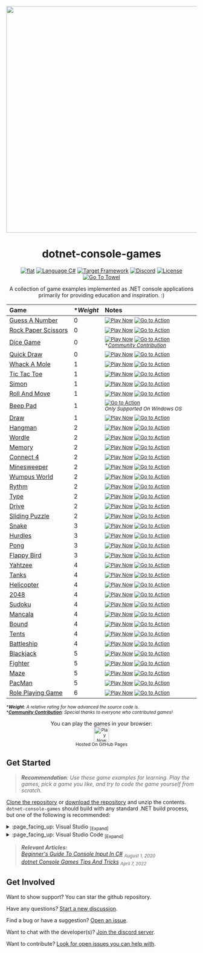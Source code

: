 <p align="center">
	<a href="https://github.com/ZacharyPatten/dotnet-console-games/blob/main/.github/resources/animated-banner-credit.md"><img width="600" src="https://github.com/ZacharyPatten/dotnet-console-games/blob/main/.github/resources/animated-banner.gif?raw=true" ></a>
</p>

<h1 align="center">
	dotnet-console-games
</h1>

<p align="center">
	<a href="https://github.com/ZacharyPatten/dotnet-console-games" alt="GitHub repo"><img alt="flat" src="https://raw.githubusercontent.com/ZacharyPatten/dotnet-console-games/main/.github/resources/github-repo-black.svg"></a>
	<a href="https://docs.microsoft.com/en-us/dotnet/csharp/"><img src="https://raw.githubusercontent.com/ZacharyPatten/dotnet-console-games/main/.github/resources/language-csharp.svg" title="Language C#" alt="Language C#"></a>
	<a href="https://dotnet.microsoft.com/download"><img src="https://raw.githubusercontent.com/ZacharyPatten/dotnet-console-games/main/.github/resources/dotnet-badge.svg" title="Target Framework" alt="Target Framework"></a>
	<a href="https://discord.gg/4XbQbwF" alt="Discord"><img src="https://raw.githubusercontent.com/ZacharyPatten/dotnet-console-games/main/.github/resources/discord-badge.svg" title="Go To Discord Server" alt="Discord"/></a>
	<a href="https://github.com/ZacharyPatten/dotnet-console-games/blob/main/LICENSE" alt="License"><img src="https://raw.githubusercontent.com/ZacharyPatten/dotnet-console-games/main/.github/resources/license-MIT-green.svg" title="Go To License" alt="License"/></a>
	<a href="https://github.com/ZacharyPatten/Towel"><img src="https://github.com/ZacharyPatten/Towel/blob/main/.github/Resources/UsingTowel.svg?raw=true" title="Go To Towel"></a>
</p>

<p align="center">
	A collection of game examples implemented as .NET console applications primarily for providing education and inspiration. :)
</p>

|Game|\*_Weight_|Notes&nbsp;&nbsp;&nbsp;&nbsp;&nbsp;&nbsp;&nbsp;&nbsp;&nbsp;&nbsp;&nbsp;&nbsp;&nbsp;&nbsp;&nbsp;&nbsp;&nbsp;&nbsp;&nbsp;&nbsp;&nbsp;&nbsp;&nbsp;&nbsp;&nbsp;&nbsp;&nbsp;&nbsp;&nbsp;&nbsp;&nbsp;&nbsp;&nbsp;&nbsp;&nbsp;&nbsp;&nbsp;&nbsp;&nbsp;&nbsp;&nbsp;&nbsp;&nbsp;&nbsp;&nbsp;&nbsp;&nbsp;&nbsp;&nbsp;&nbsp;&nbsp;&nbsp;&nbsp;&nbsp;&nbsp;&nbsp;&nbsp;&nbsp;&nbsp;&nbsp;&nbsp;&nbsp;&nbsp;&nbsp;&nbsp;&nbsp;&nbsp;&nbsp;&nbsp;&nbsp;|
|:-|:-|:-|
|[Guess&nbsp;A&nbsp;Number](https://github.com/ZacharyPatten/dotnet-console-games/tree/main/Projects/Guess%20A%20Number)|0|<sub><a href="https://zacharypatten.github.io/dotnet-console-games/Guess%20A%20Number" alt="Play Now"><img src="https://raw.githubusercontent.com/ZacharyPatten/dotnet-console-games/main/.github/resources/play-badge.svg" title="Play Now" alt="Play Now"/></a>&nbsp;<a href="https://github.com/ZacharyPatten/dotnet-console-games/actions"><img src="https://github.com/ZacharyPatten/dotnet-console-games/workflows/Guess%20A%20Number%20Build/badge.svg" title="Go to Action" alt="Go to Action"></a></sub>|
|[Rock&nbsp;Paper&nbsp;Scissors](https://github.com/ZacharyPatten/dotnet-console-games/tree/main/Projects/Rock%20Paper%20Scissors)|0|<sub><a href="https://zacharypatten.github.io/dotnet-console-games/Rock%20Paper%20Scissors" alt="Play Now"><img src="https://raw.githubusercontent.com/ZacharyPatten/dotnet-console-games/main/.github/resources/play-badge.svg" title="Play Now" alt="Play Now"/></a>&nbsp;<a href="https://github.com/ZacharyPatten/dotnet-console-games/actions"><img src="https://github.com/ZacharyPatten/dotnet-console-games/workflows/Rock%20Paper%20Scissors%20Build/badge.svg" title="Go to Action" alt="Go to Action"></a></sub>|
|[Dice&nbsp;Game](https://github.com/ZacharyPatten/dotnet-console-games/tree/main/Projects/Dice%20Game)|0|<sub><a href="https://zacharypatten.github.io/dotnet-console-games/Dice%20Game" alt="Play Now"><img src="https://raw.githubusercontent.com/ZacharyPatten/dotnet-console-games/main/.github/resources/play-badge.svg" title="Play Now" alt="Play Now"/></a>&nbsp;<a href="https://github.com/ZacharyPatten/dotnet-console-games/actions"><img src="https://github.com/ZacharyPatten/dotnet-console-games/workflows/Dice%20Game%20Build/badge.svg" title="Go to Action" alt="Go to Action"></a></sub><br/><sup>*<em><a href="https://github.com/ZacharyPatten/dotnet-console-games/pull/31">Community&nbsp;Contribution</a></em></sup>|
|[Quick&nbsp;Draw](https://github.com/ZacharyPatten/dotnet-console-games/tree/main/Projects/Quick%20Draw)|0|<sub><a href="https://zacharypatten.github.io/dotnet-console-games/Quick%20Draw" alt="Play Now"><img src="https://raw.githubusercontent.com/ZacharyPatten/dotnet-console-games/main/.github/resources/play-badge.svg" title="Play Now" alt="Play Now"/></a>&nbsp;<a href="https://github.com/ZacharyPatten/dotnet-console-games/actions"><img src="https://github.com/ZacharyPatten/dotnet-console-games/workflows/Quick%20Draw%20Build/badge.svg" title="Go to Action" alt="Go to Action"></a></sub>|
|[Whack&nbsp;A&nbsp;Mole](https://github.com/ZacharyPatten/dotnet-console-games/tree/main/Projects/Whack%20A%20Mole)|1|<sub><a href="https://zacharypatten.github.io/dotnet-console-games/Whack%20A%20Mole" alt="Play Now"><img src="https://raw.githubusercontent.com/ZacharyPatten/dotnet-console-games/main/.github/resources/play-badge.svg" title="Play Now" alt="Play Now"/></a>&nbsp;<a href="https://github.com/ZacharyPatten/dotnet-console-games/actions"><img src="https://github.com/ZacharyPatten/dotnet-console-games/workflows/Whack%20A%20Mole%20Build/badge.svg" title="Go to Action" alt="Go to Action"></a></sub>|
|[Tic&nbsp;Tac&nbsp;Toe](https://github.com/ZacharyPatten/dotnet-console-games/tree/main/Projects/Tic%20Tac%20Toe)|1|<sub><a href="https://zacharypatten.github.io/dotnet-console-games/Tic%20Tac%20Toe" alt="Play Now"><img src="https://raw.githubusercontent.com/ZacharyPatten/dotnet-console-games/main/.github/resources/play-badge.svg" title="Play Now" alt="Play Now"/></a>&nbsp;<a href="https://github.com/ZacharyPatten/dotnet-console-games/actions"><img src="https://github.com/ZacharyPatten/dotnet-console-games/workflows/Tic%20Tac%20Toe%20Build/badge.svg" title="Go to Action" alt="Go to Action"></a></sub>|
|[Simon](https://github.com/ZacharyPatten/dotnet-console-games/tree/main/Projects/Simon)|1|<sub><a href="https://zacharypatten.github.io/dotnet-console-games/Simon" alt="Play Now"><img src="https://raw.githubusercontent.com/ZacharyPatten/dotnet-console-games/main/.github/resources/play-badge.svg" title="Play Now" alt="Play Now"/></a>&nbsp;<a href="https://github.com/ZacharyPatten/dotnet-console-games/actions"><img src="https://github.com/ZacharyPatten/dotnet-console-games/workflows/Simon%20Build/badge.svg" title="Go to Action" alt="Go to Action"></a></sub>|
|[Roll&nbsp;And&nbsp;Move](https://github.com/ZacharyPatten/dotnet-console-games/tree/main/Projects/Roll%20And%20Move)|1|<sub><a href="https://zacharypatten.github.io/dotnet-console-games/Roll%20And%20Move" alt="Play Now"><img src="https://raw.githubusercontent.com/ZacharyPatten/dotnet-console-games/main/.github/resources/play-badge.svg" title="Play Now" alt="Play Now"/></a>&nbsp;<a href="https://github.com/ZacharyPatten/dotnet-console-games/actions"><img src="https://github.com/ZacharyPatten/dotnet-console-games/workflows/Roll%20And%20Move%20Build/badge.svg" title="Go to Action" alt="Go to Action"></a></sub>|
|[Beep&nbsp;Pad](https://github.com/ZacharyPatten/dotnet-console-games/tree/main/Projects/Beep%20Pad)|1|<sub><a href="https://github.com/ZacharyPatten/dotnet-console-games/actions"><img src="https://github.com/ZacharyPatten/dotnet-console-games/workflows/Beep%20Pad%20Build/badge.svg" title="Go to Action" alt="Go to Action"></a></sub><br/><sup>_Only&nbsp;Supported&nbsp;On&nbsp;Windows&nbsp;OS_</sup>|
|[Draw](https://github.com/ZacharyPatten/dotnet-console-games/tree/main/Projects/Draw)|1|<sub><a href="https://zacharypatten.github.io/dotnet-console-games/Draw" alt="Play Now"><img src="https://raw.githubusercontent.com/ZacharyPatten/dotnet-console-games/main/.github/resources/play-badge.svg" title="Play Now" alt="Play Now"/></a>&nbsp;<a href="https://github.com/ZacharyPatten/dotnet-console-games/actions"><img src="https://github.com/ZacharyPatten/dotnet-console-games/workflows/Draw%20Build/badge.svg" title="Go to Action" alt="Go to Action"></a></sub>|
|[Hangman](https://github.com/ZacharyPatten/dotnet-console-games/tree/main/Projects/Hangman)|2|<sub><a href="https://zacharypatten.github.io/dotnet-console-games/Hangman" alt="Play Now"><img src="https://raw.githubusercontent.com/ZacharyPatten/dotnet-console-games/main/.github/resources/play-badge.svg" title="Play Now" alt="Play Now"/></a>&nbsp;<a href="https://github.com/ZacharyPatten/dotnet-console-games/actions"><img src="https://github.com/ZacharyPatten/dotnet-console-games/workflows/Hangman%20Build/badge.svg" title="Go to Action" alt="Go to Action"></a></sub>|
|[Wordle](https://github.com/ZacharyPatten/dotnet-console-games/tree/main/Projects/Wordle)|2|<sub><a href="https://zacharypatten.github.io/dotnet-console-games/Wordle" alt="Play Now"><img src="https://raw.githubusercontent.com/ZacharyPatten/dotnet-console-games/main/.github/resources/play-badge.svg" title="Play Now" alt="Play Now"/></a>&nbsp;<a href="https://github.com/ZacharyPatten/dotnet-console-games/actions"><img src="https://github.com/ZacharyPatten/dotnet-console-games/workflows/Wordle%20Build/badge.svg" title="Go to Action" alt="Go to Action"></a></sub>|
|[Memory](https://github.com/ZacharyPatten/dotnet-console-games/tree/main/Projects/Memory)|2|<sub><a href="https://zacharypatten.github.io/dotnet-console-games/Memory" alt="Play Now"><img src="https://raw.githubusercontent.com/ZacharyPatten/dotnet-console-games/main/.github/resources/play-badge.svg" title="Play Now" alt="Play Now"/></a>&nbsp;<a href="https://github.com/ZacharyPatten/dotnet-console-games/actions"><img src="https://github.com/ZacharyPatten/dotnet-console-games/workflows/Memory%20Build/badge.svg" title="Go to Action" alt="Go to Action"></a></sub>|
|[Connect&nbsp;4](https://github.com/ZacharyPatten/dotnet-console-games/tree/main/Projects/Connect%204)|2|<sub><a href="https://zacharypatten.github.io/dotnet-console-games/Connect%204" alt="Play Now"><img src="https://raw.githubusercontent.com/ZacharyPatten/dotnet-console-games/main/.github/resources/play-badge.svg" title="Play Now" alt="Play Now"/></a>&nbsp;<a href="https://github.com/ZacharyPatten/dotnet-console-games/actions"><img src="https://github.com/ZacharyPatten/dotnet-console-games/workflows/Connect%204%20Build/badge.svg" title="Go to Action" alt="Go to Action"></a></sub>|
|[Minesweeper](https://github.com/ZacharyPatten/dotnet-console-games/tree/main/Projects/Minesweeper)|2|<sub><a href="https://zacharypatten.github.io/dotnet-console-games/Minesweeper" alt="Play Now"><img src="https://raw.githubusercontent.com/ZacharyPatten/dotnet-console-games/main/.github/resources/play-badge.svg" title="Play Now" alt="Play Now"/></a>&nbsp;<a href="https://github.com/ZacharyPatten/dotnet-console-games/actions"><img src="https://github.com/ZacharyPatten/dotnet-console-games/workflows/Minesweeper%20Build/badge.svg" title="Go to Action" alt="Go to Action"></a></sub>|
|[Wumpus&nbsp;World](https://github.com/ZacharyPatten/dotnet-console-games/tree/main/Projects/Wumpus%20World)|2|<sub><a href="https://zacharypatten.github.io/dotnet-console-games/Wumpus%20World" alt="Play Now"><img src="https://raw.githubusercontent.com/ZacharyPatten/dotnet-console-games/main/.github/resources/play-badge.svg" title="Play Now" alt="Play Now"/></a>&nbsp;<a href="https://github.com/ZacharyPatten/dotnet-console-games/actions"><img src="https://github.com/ZacharyPatten/dotnet-console-games/workflows/Wumpus%20World%20Build/badge.svg" title="Go to Action" alt="Go to Action"></a></sub>|
|[Rythm](https://github.com/ZacharyPatten/dotnet-console-games/tree/main/Projects/Rythm)|2|<sub><a href="https://zacharypatten.github.io/dotnet-console-games/Rythm" alt="Play Now"><img src="https://raw.githubusercontent.com/ZacharyPatten/dotnet-console-games/main/.github/resources/play-badge.svg" title="Play Now" alt="Play Now"/></a>&nbsp;<a href="https://github.com/ZacharyPatten/dotnet-console-games/actions"><img src="https://github.com/ZacharyPatten/dotnet-console-games/workflows/Rythm%20Build/badge.svg" title="Go to Action" alt="Go to Action"></a></sub>|
|[Type](https://github.com/ZacharyPatten/dotnet-console-games/tree/main/Projects/Type)|2|<sub><a href="https://zacharypatten.github.io/dotnet-console-games/Type" alt="Play Now"><img src="https://raw.githubusercontent.com/ZacharyPatten/dotnet-console-games/main/.github/resources/play-badge.svg" title="Play Now" alt="Play Now"/></a>&nbsp;<a href="https://github.com/ZacharyPatten/dotnet-console-games/actions"><img src="https://github.com/ZacharyPatten/dotnet-console-games/workflows/Type%20Build/badge.svg" title="Go to Action" alt="Go to Action"></a></sub>|
|[Drive](https://github.com/ZacharyPatten/dotnet-console-games/tree/main/Projects/Drive)|2|<sub><a href="https://zacharypatten.github.io/dotnet-console-games/Drive" alt="Play Now"><img src="https://raw.githubusercontent.com/ZacharyPatten/dotnet-console-games/main/.github/resources/play-badge.svg" title="Play Now" alt="Play Now"/></a>&nbsp;<a href="https://github.com/ZacharyPatten/dotnet-console-games/actions"><img src="https://github.com/ZacharyPatten/dotnet-console-games/workflows/Drive%20Build/badge.svg" title="Go to Action" alt="Go to Action"></a></sub>|
|[Sliding Puzzle](https://github.com/ZacharyPatten/dotnet-console-games/tree/main/Projects/Sliding%20Puzzle)|2|<sub><a href="https://zacharypatten.github.io/dotnet-console-games/Sliding%20Puzzle" alt="Play Now"><img src="https://raw.githubusercontent.com/ZacharyPatten/dotnet-console-games/main/.github/resources/play-badge.svg" title="Play Now" alt="Play Now"/></a>&nbsp;<a href="https://github.com/ZacharyPatten/dotnet-console-games/actions"><img src="https://github.com/ZacharyPatten/dotnet-console-games/workflows/Sliding%20Puzzle%20Build/badge.svg" title="Go to Action" alt="Go to Action"></a></sub>|
|[Snake](https://github.com/ZacharyPatten/dotnet-console-games/blob/main/Projects/Snake)|3|<sub><a href="https://zacharypatten.github.io/dotnet-console-games/Snake" alt="Play Now"><img src="https://raw.githubusercontent.com/ZacharyPatten/dotnet-console-games/main/.github/resources/play-badge.svg" title="Play Now" alt="Play Now"/></a>&nbsp;<a href="https://github.com/ZacharyPatten/dotnet-console-games/actions"><img src="https://github.com/ZacharyPatten/dotnet-console-games/workflows/Snake%20Build/badge.svg" title="Go to Action" alt="Go to Action"></a></sub>|
|[Hurdles](https://github.com/ZacharyPatten/dotnet-console-games/blob/main/Projects/Hurdles)|3|<sub><a href="https://zacharypatten.github.io/dotnet-console-games/Hurdles" alt="Play Now"><img src="https://raw.githubusercontent.com/ZacharyPatten/dotnet-console-games/main/.github/resources/play-badge.svg" title="Play Now" alt="Play Now"/></a>&nbsp;<a href="https://github.com/ZacharyPatten/dotnet-console-games/actions"><img src="https://github.com/ZacharyPatten/dotnet-console-games/workflows/Hurdles%20Build/badge.svg" title="Go to Action" alt="Go to Action"></a></sub>|
|[Pong](https://github.com/ZacharyPatten/dotnet-console-games/blob/main/Projects/Pong)|3|<sub><a href="https://zacharypatten.github.io/dotnet-console-games/Pong" alt="Play Now"><img src="https://raw.githubusercontent.com/ZacharyPatten/dotnet-console-games/main/.github/resources/play-badge.svg" title="Play Now" alt="Play Now"/></a>&nbsp;<a href="https://github.com/ZacharyPatten/dotnet-console-games/actions"><img src="https://github.com/ZacharyPatten/dotnet-console-games/workflows/Pong%20Build/badge.svg" title="Go to Action" alt="Go to Action"></a></sub>|
|[Flappy&nbsp;Bird](https://github.com/ZacharyPatten/dotnet-console-games/blob/main/Projects/Flappy%20Bird)|3|<sub><a href="https://zacharypatten.github.io/dotnet-console-games/Flappy%20Bird" alt="Play Now"><img src="https://raw.githubusercontent.com/ZacharyPatten/dotnet-console-games/main/.github/resources/play-badge.svg" title="Play Now" alt="Play Now"/></a>&nbsp;<a href="https://github.com/ZacharyPatten/dotnet-console-games/actions"><img src="https://github.com/ZacharyPatten/dotnet-console-games/workflows/Flappy%20Bird%20Build/badge.svg" title="Go to Action" alt="Go to Action"></a></sub>|
|[Yahtzee](https://github.com/ZacharyPatten/dotnet-console-games/blob/main/Projects/Yahtzee)|4|<sub><a href="https://zacharypatten.github.io/dotnet-console-games/Yahtzee" alt="Play Now"><img src="https://raw.githubusercontent.com/ZacharyPatten/dotnet-console-games/main/.github/resources/play-badge.svg" title="Play Now" alt="Play Now"/></a>&nbsp;<a href="https://github.com/ZacharyPatten/dotnet-console-games/actions"><img src="https://github.com/ZacharyPatten/dotnet-console-games/workflows/Yahtzee%20Build/badge.svg" title="Go to Action" alt="Go to Action"></a></sub>|
|[Tanks](https://github.com/ZacharyPatten/dotnet-console-games/blob/main/Projects/Tanks)|4|<sub><a href="https://zacharypatten.github.io/dotnet-console-games/Tanks" alt="Play Now"><img src="https://raw.githubusercontent.com/ZacharyPatten/dotnet-console-games/main/.github/resources/play-badge.svg" title="Play Now" alt="Play Now"/></a>&nbsp;<a href="https://github.com/ZacharyPatten/dotnet-console-games/actions"><img src="https://github.com/ZacharyPatten/dotnet-console-games/workflows/Tanks%20Build/badge.svg" title="Go to Action" alt="Go to Action"></a></sub>|
|[Helicopter](https://github.com/ZacharyPatten/dotnet-console-games/blob/main/Projects/Helicopter)|4|<sub><a href="https://zacharypatten.github.io/dotnet-console-games/Helicopter" alt="Play Now"><img src="https://raw.githubusercontent.com/ZacharyPatten/dotnet-console-games/main/.github/resources/play-badge.svg" title="Play Now" alt="Play Now"/></a>&nbsp;<a href="https://github.com/ZacharyPatten/dotnet-console-games/actions"><img src="https://github.com/ZacharyPatten/dotnet-console-games/workflows/Helicopter%20Build/badge.svg" title="Go to Action" alt="Go to Action"></a></sub>|
|[2048](https://github.com/ZacharyPatten/dotnet-console-games/blob/main/Projects/2048)|4|<sub><a href="https://zacharypatten.github.io/dotnet-console-games/2048" alt="Play Now"><img src="https://raw.githubusercontent.com/ZacharyPatten/dotnet-console-games/main/.github/resources/play-badge.svg" title="Play Now" alt="Play Now"/></a>&nbsp;<a href="https://github.com/ZacharyPatten/dotnet-console-games/actions"><img src="https://github.com/ZacharyPatten/dotnet-console-games/workflows/2048%20Build/badge.svg" title="Go to Action" alt="Go to Action"></a></sub>|
|[Sudoku](https://github.com/ZacharyPatten/dotnet-console-games/blob/main/Projects/Sudoku)|4|<sub><a href="https://zacharypatten.github.io/dotnet-console-games/Sudoku" alt="Play Now"><img src="https://raw.githubusercontent.com/ZacharyPatten/dotnet-console-games/main/.github/resources/play-badge.svg" title="Play Now" alt="Play Now"/></a>&nbsp;<a href="https://github.com/ZacharyPatten/dotnet-console-games/actions"><img src="https://github.com/ZacharyPatten/dotnet-console-games/workflows/Sudoku%20Build/badge.svg" title="Go to Action" alt="Go to Action"></a></sub>|
|[Mancala](https://github.com/ZacharyPatten/dotnet-console-games/blob/main/Projects/Mancala)|4|<sub><a href="https://zacharypatten.github.io/dotnet-console-games/Mancala" alt="Play Now"><img src="https://raw.githubusercontent.com/ZacharyPatten/dotnet-console-games/main/.github/resources/play-badge.svg" title="Play Now" alt="Play Now"/></a>&nbsp;<a href="https://github.com/ZacharyPatten/dotnet-console-games/actions"><img src="https://github.com/ZacharyPatten/dotnet-console-games/workflows/Mancala%20Build/badge.svg" title="Go to Action" alt="Go to Action"></a></sub>|
|[Bound](https://github.com/ZacharyPatten/dotnet-console-games/blob/main/Projects/Bound)|4|<sub><a href="https://zacharypatten.github.io/dotnet-console-games/Bound" alt="Play Now"><img src="https://raw.githubusercontent.com/ZacharyPatten/dotnet-console-games/main/.github/resources/play-badge.svg" title="Play Now" alt="Play Now"/></a>&nbsp;<a href="https://github.com/ZacharyPatten/dotnet-console-games/actions"><img src="https://github.com/ZacharyPatten/dotnet-console-games/workflows/Bound%20Build/badge.svg" title="Go to Action" alt="Go to Action"></a></sub>|
|[Tents](https://github.com/ZacharyPatten/dotnet-console-games/blob/main/Projects/Tents)|4|<sub><a href="https://zacharypatten.github.io/dotnet-console-games/Tents" alt="Play Now"><img src="https://raw.githubusercontent.com/ZacharyPatten/dotnet-console-games/main/.github/resources/play-badge.svg" title="Play Now" alt="Play Now"/></a>&nbsp;<a href="https://github.com/ZacharyPatten/dotnet-console-games/actions"><img src="https://github.com/ZacharyPatten/dotnet-console-games/workflows/Tents%20Build/badge.svg" title="Go to Action" alt="Go to Action"></a></sub>|
|[Battleship](https://github.com/ZacharyPatten/dotnet-console-games/blob/main/Projects/Battleship)|4|<sub><a href="https://zacharypatten.github.io/dotnet-console-games/Battleship" alt="Play Now"><img src="https://raw.githubusercontent.com/ZacharyPatten/dotnet-console-games/main/.github/resources/play-badge.svg" title="Play Now" alt="Play Now"/></a>&nbsp;<a href="https://github.com/ZacharyPatten/dotnet-console-games/actions"><img src="https://github.com/ZacharyPatten/dotnet-console-games/workflows/Battleship%20Build/badge.svg" title="Go to Action" alt="Go to Action"></a></sub>|
|[Blackjack](https://github.com/ZacharyPatten/dotnet-console-games/blob/main/Projects/Blackjack)|5|<sub><a href="https://zacharypatten.github.io/dotnet-console-games/Blackjack" alt="Play Now"><img src="https://raw.githubusercontent.com/ZacharyPatten/dotnet-console-games/main/.github/resources/play-badge.svg" title="Play Now" alt="Play Now"/></a>&nbsp;<a href="https://github.com/ZacharyPatten/dotnet-console-games/actions"><img src="https://github.com/ZacharyPatten/dotnet-console-games/workflows/Blackjack%20Build/badge.svg" title="Go to Action" alt="Go to Action"></a></sub>|
|[Fighter](https://github.com/ZacharyPatten/dotnet-console-games/blob/main/Projects/Fighter)|5|<sub><a href="https://zacharypatten.github.io/dotnet-console-games/Fighter" alt="Play Now"><img src="https://raw.githubusercontent.com/ZacharyPatten/dotnet-console-games/main/.github/resources/play-badge.svg" title="Play Now" alt="Play Now"/></a>&nbsp;<a href="https://github.com/ZacharyPatten/dotnet-console-games/actions"><img src="https://github.com/ZacharyPatten/dotnet-console-games/workflows/Fighter%20Build/badge.svg" title="Go to Action" alt="Go to Action"></a></sub>|
|[Maze](https://github.com/ZacharyPatten/dotnet-console-games/blob/main/Projects/Maze)|5|<sub><a href="https://zacharypatten.github.io/dotnet-console-games/Maze" alt="Play Now"><img src="https://raw.githubusercontent.com/ZacharyPatten/dotnet-console-games/main/.github/resources/play-badge.svg" title="Play Now" alt="Play Now"/></a>&nbsp;<a href="https://github.com/ZacharyPatten/dotnet-console-games/actions"><img src="https://github.com/ZacharyPatten/dotnet-console-games/workflows/Maze%20Build/badge.svg" title="Go to Action" alt="Go to Action"></a></sub>|
|[PacMan](https://github.com/ZacharyPatten/dotnet-console-games/blob/main/Projects/PacMan)|5|<sub><a href="https://zacharypatten.github.io/dotnet-console-games/PacMan" alt="Play Now"><img src="https://raw.githubusercontent.com/ZacharyPatten/dotnet-console-games/main/.github/resources/play-badge.svg" title="Play Now" alt="Play Now"/></a>&nbsp;<a href="https://github.com/ZacharyPatten/dotnet-console-games/actions"><img src="https://github.com/ZacharyPatten/dotnet-console-games/workflows/PacMan%20Build/badge.svg" title="Go to Action" alt="Go to Action"></a></sub>|
|[Role&nbsp;Playing&nbsp;Game](https://github.com/ZacharyPatten/dotnet-console-games/blob/main/Projects/Role%20Playing%20Game)|6|<sub><a href="https://zacharypatten.github.io/dotnet-console-games/Role%20Playing%20Game" alt="Play Now"><img src="https://raw.githubusercontent.com/ZacharyPatten/dotnet-console-games/main/.github/resources/play-badge.svg" title="Play Now" alt="Play Now"/></a>&nbsp;<a href="https://github.com/ZacharyPatten/dotnet-console-games/actions"><img src="https://github.com/ZacharyPatten/dotnet-console-games/workflows/Role%20Playing%20Game%20Build/badge.svg" title="Go to Action" alt="Go to Action"></a></sub>|

<sup>\*_**Weight**: A relative rating for how advanced the source code is._</sup>
<br/>
<sup>\*_**<a href="https://github.com/ZacharyPatten/dotnet-console-games/issues?q=label%3A%22community+contribution%22">Community Contribution</a>**: Special thanks to everyone who contributed games!_</sup>

<p align="center">
	You can play the games in your browser:
	<br />
	<a href="https://zacharypatten.github.io/dotnet-console-games" alt="Play Now">
		<sub><img height="40"src="https://raw.githubusercontent.com/ZacharyPatten/dotnet-console-games/main/.github/resources/play-badge.svg" title="Play Now" alt="Play Now"/></sub>
	</a>
	<br />
	<sup>Hosted On GitHub Pages</sup>
</p>

## Get Started

> _**Recommendation**: Use these game examples for learning. Play the games, pick a game you like, and try to code the game yourself from scratch._

[Clone the repository](https://docs.github.com/en/repositories/creating-and-managing-repositories/cloning-a-repository) or [download the repository](https://github.com/ZacharyPatten/dotnet-console-games/archive/main.zip) and unzip the contents. `dotnet-console-games` should build with any standard .NET build process, but one of the following is recommended:

<details>
<summary>
:page_facing_up: Visual Studio <sub>[Expand]</sub>
</summary>
<p>

> 1. Install [Visual Studio](https://visualstudio.microsoft.com/) if not already installed.
>
> 2. Open the <sub><a href="dotnet-console-games.slnf"><img src="https://raw.githubusercontent.com/ZacharyPatten/dotnet-console-games/main/.github/resources/file-16.svg" title="File"></a></sub> **`dotnet-console-games.slnf`** file in Visual Studio.
>
> _**Note** This is optional, but [here are some recommended settings you change in Visual Studio](https://gist.github.com/ZacharyPatten/693f35653f6c21fbe6c85444792e524b)._

</p>
</details>

<details>
<summary>
:page_facing_up: Visual Studio Code <sub>[Expand]</sub>
</summary>
<p>

> 1. Install the [.NET SDK](https://dotnet.microsoft.com/download) if not already installed.
>
> 2. Install [Visual Studio Code](https://visualstudio.microsoft.com/) if not already installed.
>
> 3. Open the <sub><a href="#"><img src="https://raw.githubusercontent.com/ZacharyPatten/dotnet-console-games/main/.github/resources/file-directory-16.svg" title="Directory"></a></sub> **`root folder`** of the repository in Visual Studio Code.
>
> _**Note** The following files are included in the repository:_
> - `.vscode/extensions.json` <sub>recommends Vistual Studio Code extension dependencies</sub>
> - `.vscode/launch.json` <sub>includes the configurations for debugging the examples</sub>
> - `.vscode/settings.json` <sub>automatically applies settings to the workspace</sub>
> - `.vscode/tasks.json` <sub>includes the commands to build the projects</sub>
>
> _**Note** You will be prompted to install the necessary Visual Studio Code extensions when you open the folder:_
> - **ms-dotnettools.csharp** <sub>C# support</sub>

</p>
</details>

> _**Relevant Articles:**_<br/>
> _[Beginner's Guide To Console Input In C#](https://github.com/ZacharyPatten/ZacharyPatten/blob/main/Articles/2020-08-01.md) <sub>August 1, 2020</sub>_<br/>
> _[dotnet Console Games Tips And Tricks](https://github.com/ZacharyPatten/ZacharyPatten/blob/main/Articles/2022-04-07.md) <sub>April 7, 2022</sub>_

## Get Involved

Want to show support? You can star the github repository.

Have any questions? [Start a new discussion](https://github.com/ZacharyPatten/dotnet-console-games/discussions/new).

Find a bug or have a suggestion? [Open an issue](https://github.com/ZacharyPatten/dotnet-console-games/issues/new).

Want to chat with the developer(s)? [Join the discord server](https://discord.gg/4XbQbwF).

Want to contribute? [Look for open issues you can help with](https://github.com/ZacharyPatten/dotnet-console-games/issues).
